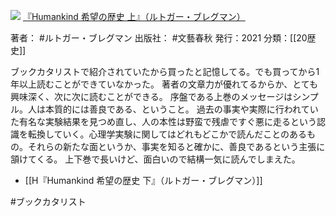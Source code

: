 ![](https://gyazo.com/7817708450c212b77239e473e986e623.jpg)
[『Humankind 希望の歴史 上』（ルトガー・ブレグマン）](https://amzn.to/3KM9Cvt)

著者： #ルトガー・ブレグマン 
出版社： #文藝春秋 
発行：2021
分類：[[20歴史]]

ブックカタリストで紹介されていたから買ったと記憶してる。でも買ってから1年以上読むことができていなかった。
著者の文章力が優れてるからか、とても興味深く、次に次に読むことができる。
序盤である上巻のメッセージはシンプル。人は本質的には善良である、ということ。
過去の事実や実際に行われていた有名な実験結果を見つめ直し、人の本性は野蛮で残虐ですぐ悪に走るという認識を転換していく。心理学実験に関してはどれもどこかで読んだことのあるもの。それらの新たな面というか、事実を知ると確かに、善良であるという主張に頷けてくる。
上下巻で長いけど、面白いので結構一気に読んでしまえた。

- [[H『Humankind 希望の歴史 下』（ルトガー・ブレグマン）]]

#ブックカタリスト 
